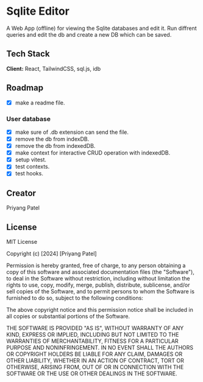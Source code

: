 # Sqlite Editor

A Web App (offline) for viewing the Sqlite databases and edit it. Run diffrent queries and edit the db and create a new DB which can be saved.

## Tech Stack

**Client:** React, TailwindCSS, sql.js, idb

## Roadmap

- [x] make a readme file.

### User database

- [x] make sure of .db extension can send the file.
- [x] remove the db from indexDB.
- [x] remove the db from indexedDB.
- [x] make context for interactive CRUD operation with indexedDB.
- [x] setup vitest.
- [x] test contexts.
- [x] test hooks.

## Creator

Priyang Patel

## License

MIT License

Copyright (c) [2024] [Priyang Patel]

Permission is hereby granted, free of charge, to any person obtaining a copy
of this software and associated documentation files (the "Software"), to deal
in the Software without restriction, including without limitation the rights
to use, copy, modify, merge, publish, distribute, sublicense, and/or sell
copies of the Software, and to permit persons to whom the Software is
furnished to do so, subject to the following conditions:

The above copyright notice and this permission notice shall be included in all
copies or substantial portions of the Software.

THE SOFTWARE IS PROVIDED "AS IS", WITHOUT WARRANTY OF ANY KIND, EXPRESS OR
IMPLIED, INCLUDING BUT NOT LIMITED TO THE WARRANTIES OF MERCHANTABILITY,
FITNESS FOR A PARTICULAR PURPOSE AND NONINFRINGEMENT. IN NO EVENT SHALL THE
AUTHORS OR COPYRIGHT HOLDERS BE LIABLE FOR ANY CLAIM, DAMAGES OR OTHER
LIABILITY, WHETHER IN AN ACTION OF CONTRACT, TORT OR OTHERWISE, ARISING FROM,
OUT OF OR IN CONNECTION WITH THE SOFTWARE OR THE USE OR OTHER DEALINGS IN THE
SOFTWARE.
